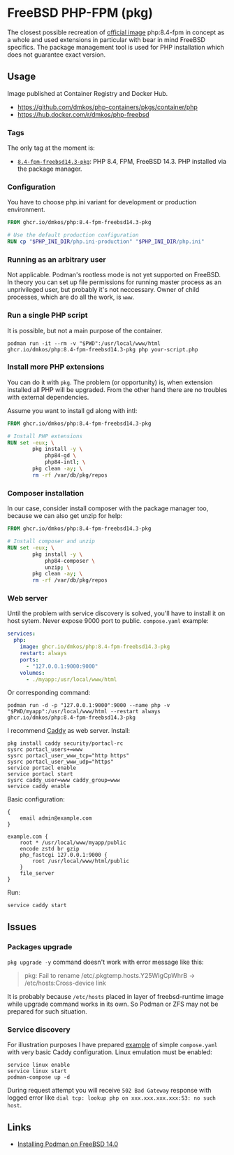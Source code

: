 # FreeBSD PHP-FPM (pkg)

The closest possible recreation of [official image](https://hub.docker.com/_/php)
php:8.4-fpm in concept as a whole and used extensions in particular with bear
in mind FreeBSD specifics. The package management tool is used for PHP
installation which does not guarantee exact version.

## Usage

Image published at Container Registry and Docker Hub.

* https://github.com/dmkos/php-containers/pkgs/container/php
* https://hub.docker.com/r/dmkos/php-freebsd

### Tags

The only tag at the moment is:

* [`8.4-fpm-freebsd14.3-pkg`](./8.4/Containerfile): PHP 8.4, FPM, FreeBSD 14.3.
PHP installed via the package manager.

### Configuration

You have to choose php.ini variant for development or production environment.

```dockerfile
FROM ghcr.io/dmkos/php:8.4-fpm-freebsd14.3-pkg

# Use the default production configuration
RUN cp "$PHP_INI_DIR/php.ini-production" "$PHP_INI_DIR/php.ini"
```

### Running as an arbitrary user

Not applicable. Podman's rootless mode is not yet supported on FreeBSD.
In theory you can set up file permissions for running master process as an
unprivileged user, but probably it's not neccessary. Owner of child processes,
which are do all the work, is `www`.

### Run a single PHP script

It is possible, but not a main purpose of the container.

```shell
podman run -it --rm -v "$PWD":/usr/local/www/html ghcr.io/dmkos/php:8.4-fpm-freebsd14.3-pkg php your-script.php
```

### Install more PHP extensions

You can do it with `pkg`. The problem (or opportunity) is, when extension
installed all PHP will be upgraded. From the other hand there are no troubles
with external dependencies.

Assume you want to install gd along with intl:

```dockerfile
FROM ghcr.io/dmkos/php:8.4-fpm-freebsd14.3-pkg

# Install PHP extensions
RUN set -eux; \
        pkg install -y \
            php84-gd \
            php84-intl; \
        pkg clean -ay; \
        rm -rf /var/db/pkg/repos
```

### Composer installation

In our case, consider install composer with the package manager too, because
we can also get unzip for help:

```dockerfile
FROM ghcr.io/dmkos/php:8.4-fpm-freebsd14.3-pkg

# Install composer and unzip
RUN set -eux; \
        pkg install -y \
            php84-composer \
            unzip; \
        pkg clean -ay; \
        rm -rf /var/db/pkg/repos
```

### Web server

Until the problem with service discovery is solved, you'll have to install it
on host sytem. Never expose 9000 port to public. `compose.yaml` example:

```yaml
services:
  php:
    image: ghcr.io/dmkos/php:8.4-fpm-freebsd14.3-pkg
    restart: always
    ports:
      - "127.0.0.1:9000:9000"
    volumes:
      - ./myapp:/usr/local/www/html
```

Or corresponding command:

```shell
podman run -d -p "127.0.0.1:9000":9000 --name php -v "$PWD/myapp":/usr/local/www/html --restart always ghcr.io/dmkos/php:8.4-fpm-freebsd14.3-pkg
```

I recommend [Caddy](https://caddyserver.com/) as web server. Install:

```shell
pkg install caddy security/portacl-rc
sysrc portacl_users+=www
sysrc portacl_user_www_tcp="http https"
sysrc portacl_user_www_udp="https"
service portacl enable
service portacl start
sysrc caddy_user=www caddy_group=www
service caddy enable
```

Basic configuration:

```
{
    email admin@example.com
}

example.com {
    root * /usr/local/www/myapp/public
    encode zstd br gzip
    php_fastcgi 127.0.0.1:9000 {
        root /usr/local/www/html/public
    }
    file_server
}
```

Run:

```shell
service caddy start
```

## Issues

### Packages upgrade

`pkg upgrade -y` command doesn't work with error message like this:

> pkg: Fail to rename /etc/.pkgtemp.hosts.Y25WIgCpWhrB -> /etc/hosts:Cross-device link

It is probably because `/etc/hosts` placed in layer of freebsd-runtime image
while upgrade command works in its own. So Podman or ZFS may not be prepared for
such situation.

### Service discovery

For illustration purposes I have prepared [example](./examples/caddy)
of simple `compose.yaml` with very basic Caddy configuration. Linux emulation
must be enabled:

```shell
service linux enable
service linux start
podman-compose up -d
```

During request attempt you will receive `502 Bad Gateway` response with
logged error like `dial tcp: lookup php on xxx.xxx.xxx.xxx:53: no such host`.

## Links

* [Installing Podman on FreeBSD 14.0](https://podman.io/docs/installation#installing-on-freebsd-140)
